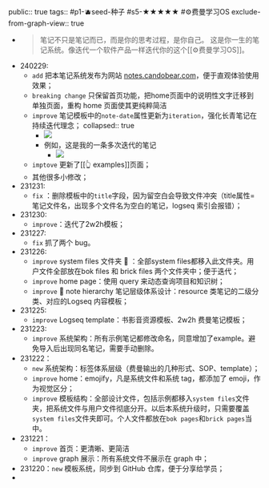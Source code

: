 public:: true
tags:: #p1-🫐seed-种子 #s5-★★★★★ #⚙️费曼学习OS
exclude-from-graph-view:: true

- > 笔记不只是笔记而已，而是你的思考过程，是你自己。
  这是你一生的笔记系统。像迭代一个软件产品一样迭代你的这个[[⚙️费曼学习OS]]。
- 240229:
	- `add` 把本笔记系统发布为网站 [notes.candobear.com](https://notes.candobear.com)，便于直观体验使用效果；
	- `breaking change` 只保留首页功能，把home页面中的说明性文字迁移到单独页面，重构 home 页面使其更纯粹简洁
	- `improve` 笔记模板中的`note-date`属性更新为`iteration`，强化长青笔记在持续迭代理念；
	  collapsed:: true
		- ![](https://img.candobear.com/202402290950332.png)
		- 例如，这是我的一条多次迭代的笔记
			- ![](https://img.candobear.com/202402290952312.png)
	- `imptove` 更新了[[👆 examples]]页面；
	- 其他很多小修改；
- 231231:
	- `fix` ：删除模板中的`title`字段，因为留空白会导致文件冲突（title属性=笔记文件名，出现多个文件名为空白的笔记，logseq 索引会报错）；
- 231230:
	- `improve`：迭代了2w2h模板；
- 231227:
	- `fix` 抓了两个 bug。
- 231226:
	- `improve` system files 文件夹 📂 ：全部system files都移入此文件夹。用户文件全部放在bok files 和 brick files 两个文件夹中；便于迭代；
	- `improve` home page：使用 query 来动态查询项目和知识树；
	- `improve` 📂 note hierarchy 笔记层级体系设计：resource 类笔记的二级分类、对应的Logseq 内容模板；
- 231225:
	- `improve` Logseq template：书影音资源模板、2w2h 费曼笔记模板；
- 231223:
	- `improve` 系统架构：所有示例笔记都修改命名，同意增加了example。避免导入后出现同名笔记，需要手动删除。
- 231222：
	- `new` 系统架构：标签体系层级（费曼输出的几种形式、SOP、template）；
	- `improve` home：emojify，凡是系统文件和系统 tag，都添加了 emoji，作为视觉区分；
	- `improve` 模板结构：全部设计文件，包括示例都移入`system files`文件夹，把系统文件与用户文件彻底分开。以后本系统升级时，只需要覆盖`system files`文件夹即可。个人文件都放在`bok pages`和`brick pages`当中。
- 231221：
	- `improve` 首页：更清晰、更简洁
	- `improve` graph 展示：所有系统文件不展示在 graph 中；
- 231220：`new` 模板系统，同步到 GitHub 仓库，便于分享给学员；
-